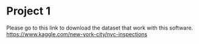 # Project 1
Please go to this link to download the dataset that work with this software.
https://www.kaggle.com/new-york-city/nyc-inspections
